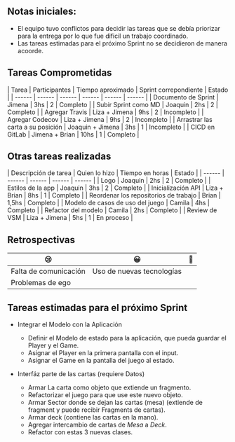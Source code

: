## Notas iniciales:

- El equipo tuvo conflictos para decidir las tareas que se debía priorizar para la entrega por lo que fue dificil un trabajo coordinado.
- Las tareas estimadas para el próximo Sprint no se decidieron de manera acoorde.

## Tareas Comprometidas
|  Tarea | Participantes | Tiempo aproximado | Sprint correpondiente | Estado |
|  ------ | ------ | ------ | ------ | ------ | ------ |
|  Documento de Sprint | Jimena | 3hs | 2 | Completo |
|  Subir Sprint como MD | Joaquin | 2hs | 2 | Completo |
|  Agregar Travis | Liza + Jimena | 9hs | 2 | Incompleto |
|  Agregar Codecov | Liza + Jimena | 9hs | 2 | Incompleto |
| Arrastrar las carta a su posición | Joaquin + Jimena | 3hs | 1 | Incompleto |
| CICD en GitLab | Jimena + Brian | 10hs | 1 | Completo |

## Otras tareas realizadas
| Descripción de tarea | Quien lo hizo | Tiempo en horas | Estado |
|  ------ | ------ | ------ | ------ | ------ |
|  Logo | Joaquin | 2hs | 2 | Completo |
|  Estilos de la app | Joaquin | 3hs | 2 | Completo |
| Inicialización API | Liza + Brian | 8hs | 1 | Completo |
| Reordenar los repositorios de trabajo | Brian | 1,5hs | Completo |
| Modelo de casos de uso del juego | Camila | 4hs | Completo |
| Refactor del modelo | Camila | 2hs | Completo |
|  Review de VSM | Liza + Jimena | 5hs | 1 | En proceso |

## Retrospectivas

| 😢 | 😀 | 💫 |
| ------ | ------ | ------ |
| Falta de comunicación | Uso de nuevas tecnologías |  | 
| Problemas de ego |  |  |

## Tareas estimadas para el próximo Sprint

 - Integrar el Modelo con la Aplicación
    - Definir el Modelo de estado para la aplicación, que pueda guardar el Player y el Game.
    - Asignar el Player en la primera pantalla con el input.
    - Asignar el Game en la pantalla del juego al estado.

 - Interfáz parte de las cartas (requiere Datos)
    - Armar La carta como objeto que extiende un fragmento.
    - Refactorizar el juego para que use este nuevo objeto.
    - Armar Sector donde se dejan las cartas (mesa) (extiende de fragment y puede recibir Fragments de cartas).
    - Armar deck (contiene las cartas en la mano).
    - Agregar intercambio de cartas de *Mesa* a *Deck*.
    - Refactor con estas 3 nuevas clases.


